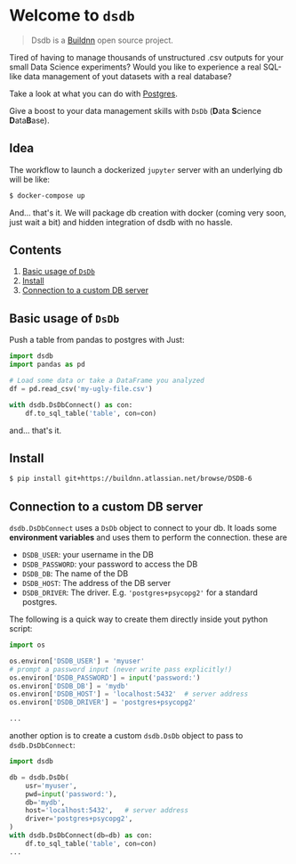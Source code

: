 # Welcome to `dsdb`

> Dsdb is a [Buildnn](https://www.buildnn.com) open source project.

Tired of having to manage thousands of unstructured .csv outputs for your small Data Science experiments? Would you like to experience a real SQL-like data management of yout datasets with a real database? 

Take a look at what you can do with [Postgres](https://www.pgadmin.org/screenshots/#7).

Give a boost to your data management skills with `DsDb` (**D**ata **S**cience **D**ata**B**ase).


## Idea

The workflow to launch a dockerized `jupyter` server with an underlying db will be like:

```bash
$ docker-compose up
```
And... that's it. We will package db creation with docker (coming very soon, just wait a bit) and hidden integration of dsdb with no hassle.

## Contents

1. [Basic usage of `DsDb`](#Basic_usage_of_DsDb)
2. [Install](#Install)
3. [Connection to a custom DB server](#Connection_to_a_custom_DB_server)



## Basic usage of `DsDb`

Push a table from pandas to postgres with Just:

```python
import dsdb
import pandas as pd

# Load some data or take a DataFrame you analyzed
df = pd.read_csv('my-ugly-file.csv')

with dsdb.DsDbConnect() as con:
    df.to_sql_table('table', con=con)

```
and... that's it.



## Install
```bash
$ pip install git+https://buildnn.atlassian.net/browse/DSDB-6
```



## Connection to a custom DB server 

`dsdb.DsDbConnect` uses a `DsDb`
object to connect to your db. It loads some
**environment variables** and uses them to perform
the connection. these are
* `DSDB_USER`: your username in the DB
* `DSDB_PASSWORD`: your password to access the DB
* `DSDB_DB`: The name of the DB 
* `DSDB_HOST`: The address of the DB server
* `DSDB_DRIVER`: The driver. E.g. `'postgres+psycopg2'` for a standard postgres. 

The following is a quick way to create
them directly inside yout python script:

```python
import os

os.environ['DSDB_USER'] = 'myuser'
# prompt a password input (never write pass explicitly!)
os.environ['DSDB_PASSWORD'] = input('password:')
os.environ['DSDB_DB'] = 'mydb'
os.environ['DSDB_HOST'] = 'localhost:5432'  # server address
os.environ['DSDB_DRIVER'] = 'postgres+psycopg2'

...
``` 

another option is to create a custom `dsdb.DsDb` object
to pass to `dsdb.DsDbConnect`:

```python
import dsdb

db = dsdb.DsDb(
    usr='myuser',
    pwd=input('password:'),
    db='mydb',
    host='localhost:5432',   # server address
    driver='postgres+psycopg2',
)
with dsdb.DsDbConnect(db=db) as con:
    df.to_sql_table('table', con=con)
...
``` 
